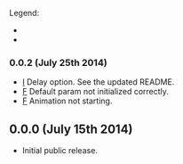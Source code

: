 Legend:
  - [I]: improvement
  - [F]: fix

### 0.0.2 (July 25th 2014)
- [I] Delay option. See the updated README.
- [F] Default param not initialized correctly.
- [F] Animation not starting.

## 0.0.0 (July 15th 2014)
- Initial public release.
